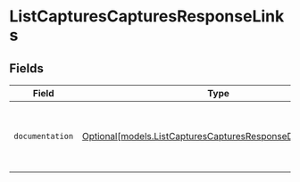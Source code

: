 # ListCapturesCapturesResponseLinks


## Fields

| Field                                                                                                                | Type                                                                                                                 | Required                                                                                                             | Description                                                                                                          |
| -------------------------------------------------------------------------------------------------------------------- | -------------------------------------------------------------------------------------------------------------------- | -------------------------------------------------------------------------------------------------------------------- | -------------------------------------------------------------------------------------------------------------------- |
| `documentation`                                                                                                      | [Optional[models.ListCapturesCapturesResponseDocumentation]](../models/listcapturescapturesresponsedocumentation.md) | :heavy_minus_sign:                                                                                                   | The URL to the generic Mollie API error handling guide.                                                              |
